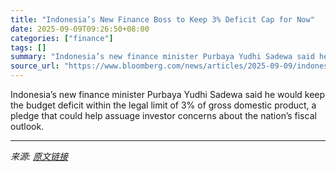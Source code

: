 ```yaml
---
title: "Indonesia’s New Finance Boss to Keep 3% Deficit Cap for Now"
date: 2025-09-09T09:26:50+08:00
categories: ["finance"]
tags: []
summary: "Indonesia’s new finance minister Purbaya Yudhi Sadewa said he would keep the budget deficit within the legal limit of 3% of gross domestic product, a pledge that could help assuage investor concerns a"
source_url: "https://www.bloomberg.com/news/articles/2025-09-09/indonesia-s-new-finance-chief-vows-to-keep-deficit-within-3-cap"
---
```


Indonesia’s new finance minister Purbaya Yudhi Sadewa said he would keep the budget deficit within the legal limit of 3% of gross domestic product, a pledge that could help assuage investor concerns about the nation’s fiscal outlook.

---

*来源: [原文链接](https://www.bloomberg.com/news/articles/2025-09-09/indonesia-s-new-finance-chief-vows-to-keep-deficit-within-3-cap)*
